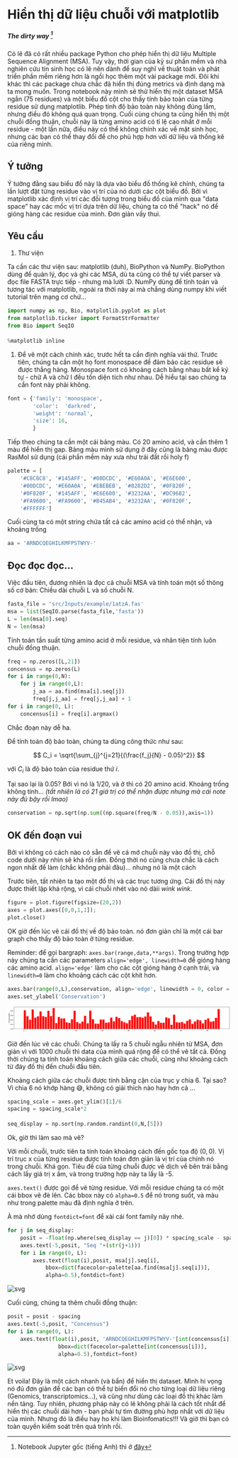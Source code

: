 # Hiển thị dữ liệu chuỗi với matplotlib

##### *The dirty way* [^1]


Có lẽ đã có rất nhiều package Python cho phép hiển thị dữ liệu Multiple Sequence Alignment (MSA). Tuy vậy, thời gian của kỹ sư phần mềm và nhà nghiên cứu tin sinh học có lẽ nên dành để suy nghĩ về thuật toán và phát triển phần mềm riêng hơn là ngồi học thêm một vài package mới. Đôi khi khác thì các package chưa chắc đã hiển thị đúng metrics và định dạng mà ta mong muốn. Trong notebook này mình sẽ thử hiển thị một dataset MSA ngắn (75 residues) và một biểu đồ cột cho thấy tính bảo toàn của từng residue sử dụng matplotlib. Phép tính độ bảo toàn này không đúng lắm, nhưng điều đó không quá quan trọng. Cuối cùng chúng ta cũng hiển thị một chuỗi đồng thuận, chuỗi này là từng amino acid có tỉ lệ cao nhất ở mỗi residue - một lần nữa, điều này có thể không chính xác về mặt sinh học, nhưng các bạn có thể thay đổi để cho phù hợp hơn với dữ liệu và thống kê của riêng mình.


## Ý tưởng

Ý tưởng đằng sau biểu đồ này là dựa vào biểu đồ thống kê chính, chúng ta lần lượt đặt từng residue vào vị trí của nó dưới các cột biểu đồ. Bởi vì matplotlib xác định vị trí các đối tượng trong biểu đồ của mình qua "data space" hay các mốc vị trí dựa trên dữ liệu, chúng ta có thể "hack" nó để gióng hàng các residue của mình. Đơn giản vầy thui.

## Yêu cầu
1. Thư viện
   
Ta cần các thư viện sau: matplotlib (duh), BioPython và NumPy. BioPython dùng để quản lý, đọc và ghi các MSA, dù ta cũng có thể tự viết parser và đọc file FASTA trực tiếp - nhưng mà lười :D. NumPy dùng để tính toán và tương tác với matplotlib, ngoài ra thời này ai mà chẳng dùng numpy khi viết tutorial trên mạng cơ chứ...


```python
import numpy as np, Bio, matplotlib.pyplot as plot
from matplotlib.ticker import FormatStrFormatter
from Bio import SeqIO

%matplotlib inline
```

1. Để vẽ một cách chính xác, trước hết ta cần định nghĩa vài thứ. Trước tiên, chúng ta cần một họ font monospace để đảm bảo các residue sẽ được thẳng hàng. Monospace font có khoảng cách bằng nhau bất kể ký tự - chữ A và chữ I đều tốn diện tích như nhau. Dễ hiểu tại sao chúng ta cần font này phải không.

```python
font = {'family': 'monospace',
        'color':  'darkred',
        'weight': 'normal',
        'size': 16,
        }
```
Tiếp theo chúng ta cần một cái bảng màu. Có 20 amino acid, và cần thêm 1 màu để hiển thị gap. Bảng màu mình sử dụng ở đây cũng là bảng màu được RasMol sử dụng (cái phần mềm này xưa như trái đất rồi holy f)


```python
palette = [
    '#C8C8C8', '#145AFF', '#00DCDC', '#E60A0A', '#E6E600',
    '#00DCDC', '#E60A0A', '#EBEBEB', '#8282D2', '#0F820F', 
    '#0F820F', '#145AFF', '#E6E600', '#3232AA', '#DC9682', 
    '#FA9600', '#FA9600', '#B45AB4', '#3232AA', '#0F820F', 
    '#FFFFFF']
```

Cuối cùng ta có một string chứa tất cả các amino acid có thể nhận, và khoảng trống

```python
aa = 'ARNDCQEGHILKMFPSTWYV-'
```

## Đọc đọc đọc...

Việc đầu tiên, đương nhiên là đọc cả chuỗi MSA và tính toán một số thông số cơ bản: Chiều dài chuỗi L và số chuỗi N.


```python
fasta_file = 'src/Inputs/example/1atzA.fas'
msa = list(SeqIO.parse(fasta_file,'fasta'))
L = len(msa[0].seq)
N = len(msa)
```

Tính toán tần suất từng amino acid ở mỗi residue, và nhân tiện tính luôn chuỗi đồng thuận.

```python
freq = np.zeros([L,21])
concensus = np.zeros(L)
for i in range(0,N):
    for j in range(0,L):
        j_aa = aa.find(msa[i].seq[j])
        freq[j,j_aa] = freq[j,j_aa] + 1
for i in range(0, L):
    concensus[i] = freq[i].argmax()
```

Chắc đoạn này dễ ha. 

Để tính toán độ bảo toàn, chúng ta dùng công thức như sau:

$$
C_i = \sqrt{\sum_{j}^{j=21}{(\frac{f_j}{N} - 0.05)^2}}
$$

với $C_i$ là độ bảo toàn của residue thứ $i$.

Tại sao lại là 0.05? Bởi vì nó là $1/20$, và ở thì có 20 amino acid. Khoảng trống không tính...
*(tất nhiên là có 21 giá trị có thể nhận được nhưng mà cái note này đủ bậy rồi lmao)*


```python
conservation = np.sqrt(np.sum((np.square(freq/N - 0.05)),axis=1))
```

## OK đến đoạn vui

Bởi vì không có cách nào có sẵn để vẽ cả mớ chuỗi này vào đồ thị, chỗ code dưới này nhìn sẽ khá rối rắm. Đồng thời nó cũng chưa chắc là cách ngon nhất để làm (chắc không phải đâu)... nhưng nó là một cách

<!-- *Notes: I put *````figure````* in places where I want to draw the figure **for demonstration purpose**. You may want to remove them when you recombine the code boxes in your notebook, otherwise it will draw multiple graph. On itself.* -->

Trước tiên, tất nhiên ta tạo một đồ thị và các trục tương ứng. Cái đồ thị này được thiết lập khá rộng, vì cái chuỗi nhét vào nó dàii *wink wink*.


```python
figure = plot.figure(figsize=(20,2))
axes = plot.axes([0,0,1,1]);
plot.close()
```

OK giờ đến lúc vẽ cái đồ thị về độ bảo toàn. nó đơn giản chỉ là một cái bar graph cho thấy độ bảo toàn ở từng residue.

Reminder: để gọi bargraph: ````axes.bar(range,data,**args)````. Trong trường hợp này chúng ta cần các parameters ````align='edge', linewidth=0```` để gióng hàng các amino acid. ````align='edge'```` làm cho các cột gióng hàng ở cạnh trái, và ````linewidth=0```` làm cho khoảng cách các cột khít hơn.


```python
axes.bar(range(0,L),conservation, align='edge', linewidth = 0, color = 'red')
axes.set_ylabel('Conservation')
```




    
![svg](Sequence%20visualization%20with%20matplotlib_files/Sequence%20visualization%20with%20matplotlib_21_0.svg)
    



Giờ đến lúc vẽ các chuỗi. Chúng ta lấy ra 5 chuỗi ngẫu nhiên từ MSA, đơn giản vì với 1000 chuỗi thì data của mình quá rộng để có thể vẽ tất cả. Đồng thời chúng ta tính toán khoảng cách giữa các chuỗi, cũng như khoảng cách từ đáy đồ thị đến chuỗi đầu tiên.

Khoảng cách giữa các chuỗi được tính bằng cận của trục y chia 6. Tại sao? Vì chia 6 nó khớp hàng 😅, không có giải thích nào hay hơn cả ...

```python
spacing_scale = axes.get_ylim()[1]/6
spacing = spacing_scale*2

seq_display = np.sort(np.random.randint(0,N,[5]))
```

Ok, giờ thì làm sao mà vẽ?

Với mỗi chuỗi, trước tiên ta tính toán khoảng cách đến gốc tọa độ $(0, 0)$. Vị trí trục x của từng residue được tính toán đơn giản là vị trí của chính nó trong chuỗi. Khá gọn. Tiêu đề của từng chuỗi được vẽ dịch về bên trái bằng cách lấy giá trị x âm, và trong trường hợp này ta lấy là -5.

````axes.text()```` được gọi để vẽ từng residue. Với mỗi residue chúng ta có một cái bbox vẽ đè lên. Các bbox này có ````alpha=0.5```` để nó  trong suốt, và màu như trong palette màu đã định nghĩa ở trên.

À mà nhớ dùng ````fontdict=font```` để xài cái font family nãy nhé.


```python
for j in seq_display:
    posit = -float(np.where(seq_display == j)[0]) * spacing_scale - spacing
    axes.text(-5,posit, "Seq "+(str(j+1)))
    for i in range(0, L):
        axes.text(float(i),posit, msa[j].seq[i],
            bbox=dict(facecolor=palette[aa.find(msa[j].seq[i])], 
            alpha=0.5),fontdict=font)
```




    
![svg](Sequence%20visualization%20with%20matplotlib_files/Sequence%20visualization%20with%20matplotlib_25_0.svg)
    



Cuối cùng, chúng ta thêm chuỗi đồng thuận:

```python
posit = posit - spacing
axes.text(-5,posit, "Concensus")
for i in range(0, L):
    axes.text(float(i),posit, 'ARNDCQEGHILKMFPSTWYV-'[int(concensus[i])] ,
                bbox=dict(facecolor=palette[int(concensus[i])], 
                alpha=0.5),fontdict=font)
```




    
![svg](Sequence%20visualization%20with%20matplotlib_files/Sequence%20visualization%20with%20matplotlib_27_0.svg)
    



Et voila! Đây là một cách nhanh (và bẩn) để hiển thị dataset. Mình hi vọng nó đủ đơn giản để các bạn có thể tự biển đổi nó cho từng loại dữ liệu riêng (Genomics, transcriptomics...), và cũng như dùng các loại đồ thị khác làm nền tảng. Tuy nhiên, phương pháp này có lẽ không phải là cách tốt nhất để hiển thị các chuỗi dài hơn - bạn phải tự tìm đường phù hợp nhất với dữ liệu của mình. Nhưng đó là điều hay ho khi làm Bioinfomatics!!! Và giờ thì bạn có toàn quyền kiểm soát trên quá trình rồi.


[^1]: Notebook Jupyter gốc (tiếng Anh) thì ở [đây](https://github.com/lamdv/lamdv.github.io/blob/source/docs/Sequence%20visualization%20with%20matplotlib.ipynb)